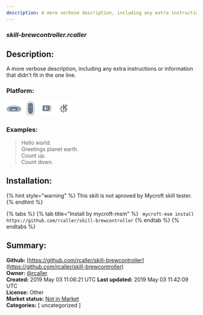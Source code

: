 ```yaml
---
description: A more verbose description, including any extra instructions or
---
```


### _skill-brewcontroller.rcaller_  
## Description:  
A more verbose description, including any extra instructions or
information that didn't fit in the one line.  
  
### Platform:  
 ![Mark I](../.gitbook/assets/mark-1-icon.png)  ![Mark II](../.gitbook/assets/mark-2-icon.png)  ![Picroft](../.gitbook/assets/picroft-icon.png)  ![plasmoid](../.gitbook/assets/kde.png)   
### Examples:  
> Hello world.  
> Greetings planet earth.  
> Count up.  
> Count down.  
  
## Installation:  
{% hint style="warning" %}
This skill is not aproved by Mycroft skill tester.
{% endhint %}
    
{% tabs %}
{% tab title="Install by mycroft-msm" %}
``` mycroft-msm install https://github.com/rcaller/skill-brewcontroller```
{% endtab %}
  {% endtabs %}
    
## Summary:  
**Github:** [https://github.com/rcaller/skill-brewcontroller](https://github.com/rcaller/skill-brewcontroller)  
**Owner:** [@rcaller](https://github.com/rcaller)  
**Created:** 2019 May 03 11:06:21 UTC  **Last updated:** 2019 May 03 11:42:09 UTC  
**License:** Other  
**Market status:** [Not in Market](https://market.mycroft.ai/skill/)  
**Categories:** [ uncategorized ]   
